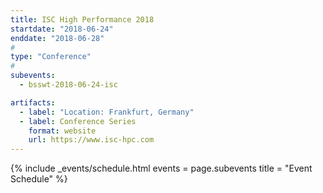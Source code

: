 ```yaml
---
title: ISC High Performance 2018
startdate: "2018-06-24"
enddate: "2018-06-28"
#
type: "Conference" 
#
subevents:
  - bsswt-2018-06-24-isc

artifacts:
  - label: "Location: Frankfurt, Germany"
  - label: Conference Series
    format: website
    url: https://www.isc-hpc.com
---
```


{% include _events/schedule.html
   events = page.subevents
   title = "Event Schedule"
%}
